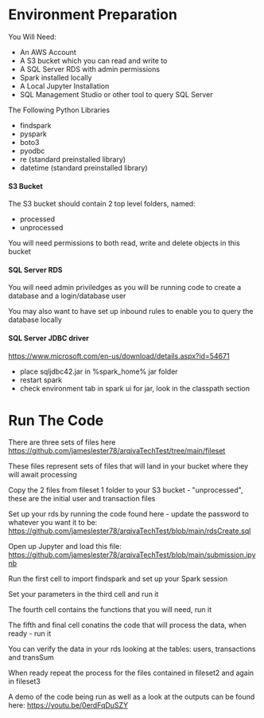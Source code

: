 # Environment Preparation

You Will Need:

- An AWS Account
- A S3 bucket which you can read and write to
- A SQL Server RDS with admin permissions
- Spark installed locally
- A Local Jupyter Installation
- SQL Management Studio or other tool to query SQL Server

The Following Python Libraries

- findspark
- pyspark
- boto3
- pyodbc
- re (standard preinstalled library)
- datetime (standard preinstalled library)

#### S3 Bucket

The S3 bucket should contain 2 top level folders, named:

- processed
- unprocessed

You will need permissions to both read, write and delete objects in this bucket

#### SQL Server RDS

You will need admin priviledges as you will be running code to create a database and a login/database user

You may also want to have set up inbound rules to enable you to query the database locally

#### SQL Server JDBC driver

https://www.microsoft.com/en-us/download/details.aspx?id=54671

- place sqljdbc42.jar in %spark_home% jar folder
- restart spark
- check environment tab in spark ui for jar, look in the classpath section

# Run The Code

There are three sets of files here
https://github.com/jameslester78/arqivaTechTest/tree/main/fileset

These files represent sets of files that will land in your bucket where they will await processing

Copy the 2 files from fileset 1 folder to your S3 bucket - "unprocessed", these are the initial user and transaction files

Set up your rds by running the code found here - update the password to whatever you want it to be:
https://github.com/jameslester78/arqivaTechTest/blob/main/rdsCreate.sql

Open up Jupyter and load this file: https://github.com/jameslester78/arqivaTechTest/blob/main/submission.ipynb

Run the first cell to import findspark and set up your Spark session

Set your parameters in the third cell and run it

The fourth cell contains the functions that you will need, run it

The fifth and final cell conatins the code that will process the data, when ready - run it

You can verify the data in your rds looking at the tables: users, transactions and transSum

When ready repeat the process for the files contained in fileset2 and again in fileset3

A demo of the code being run as well as a look at the outputs can be found here:
https://youtu.be/0erdFqDuSZY
